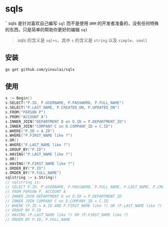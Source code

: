 # sqls
ˇ
sqls 是针对喜欢自己编写 `sql` 而不是使用 `ORM` 的开发者准备的，没有任何特殊的东西，只是简单的帮助你更好的编辑 `sql`

> sqls 的含义是 `sql+s`，其中 `s` 的含义是 `string` 以及 `simple`、`small`

## 安装

```bash
go get github.com/yinxulai/sqls
```

## 使用

```go
s := Begin()
s.SELECT("P.ID, P.USERNAME, P.PASSWORD, P.FULL_NAME")
s.SELECT("P.LAST_NAME, P.CREATED_ON, P.UPDATED_ON")
s.FROM("PERSON P")
s.FROM("ACCOUNT A")
s.INNER_JOIN("DEPARTMENT D on D.ID = P.DEPARTMENT_ID")
s.INNER_JOIN("COMPANY C on D.COMPANY_ID = C.ID")
s.WHERE("P.ID = A.ID")
s.WHERE("P.FIRST_NAME like ?")
s.OR()
s.WHERE("P.LAST_NAME like ?")
s.GROUP_BY("P.ID")
s.HAVING("P.LAST_NAME like ?")
s.OR()
s.HAVING("P.FIRST_NAME like ?")
s.ORDER_BY("P.ID")
s.ORDER_BY("P.FULL_NAME")
sqlstring := s.String()
// sqlstring is:
// SELECT P.ID, P.USERNAME, P.PASSWORD, P.FULL_NAME, P.LAST_NAME, P.CREATED_ON, P.UPDATED_ON
// FROM PERSON P, ACCOUNT A
// INNER JOIN DEPARTMENT D on D.ID = P.DEPARTMENT_ID
// INNER JOIN COMPANY C on D.COMPANY_ID = C.ID
// WHERE (P.ID = A.ID AND P.FIRST_NAME like ?) OR (P.LAST_NAME like ?)
// GROUP BY P.ID
// HAVING (P.LAST_NAME like ?) OR (P.FIRST_NAME like ?)
// ORDER BY P.ID, P.FULL_NAME
```

